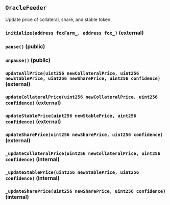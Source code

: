 ## `OracleFeeder`

Update price of collateral, share, and stable token.




### `initialize(address foxFarm_, address fox_)` (external)





### `pause()` (public)





### `unpause()` (public)





### `updateAllPrice(uint256 newCollateralPrice, uint256 newStablePrice, uint256 newSharePrice, uint256 confidence)` (external)





### `updateCollateralPrice(uint256 newCollateralPrice, uint256 confidence)` (external)





### `updateStablePrice(uint256 newStablePrice, uint256 confidence)` (external)





### `updateSharePrice(uint256 newSharePrice, uint256 confidence)` (external)





### `_updateCollateralPrice(uint256 newCollateralPrice, uint256 confidence)` (internal)





### `_updateStablePrice(uint256 newStablePrice, uint256 confidence)` (internal)





### `_updateSharePrice(uint256 newSharePrice, uint256 confidence)` (internal)






